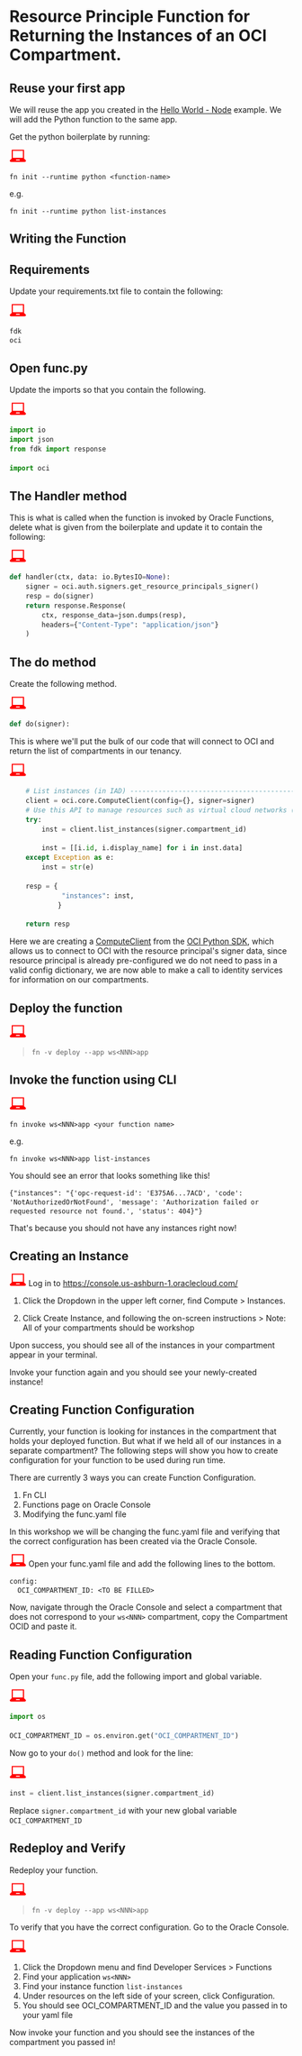 # Resource Principle Function for Returning the Instances of an OCI Compartment.

## Reuse your first app

We will reuse the app you created in the [Hello World - Node](3-2-NodeHello.md) example. We will add the Python function to the same app.

  Get the python boilerplate by running:

  ![user input icon](images/userinput.png)
  ```
  fn init --runtime python <function-name>
  ```
  e.g.
  ```
  fn init --runtime python list-instances
  ```

Writing the Function
------------------
## Requirements
  Update your requirements.txt file to contain the following:

  ![user input icon](images/userinput.png)
  ```
  fdk
  oci
  ```

## Open func.py
  Update the imports so that you contain the following.

  ![user input icon](images/userinput.png)
  ```python
  import io
  import json
  from fdk import response

  import oci
  ```

## The Handler method
  This is what is called when the function is invoked by Oracle Functions, delete what is given from the boilerplate and update it to contain the following:

  ![user input icon](images/userinput.png)
  ```python
  def handler(ctx, data: io.BytesIO=None):
      signer = oci.auth.signers.get_resource_principals_signer()
      resp = do(signer)
      return response.Response(
          ctx, response_data=json.dumps(resp),
          headers={"Content-Type": "application/json"}
      )
  ```

## The do method
  Create the following method.

  ![user input icon](images/userinput.png)
  ```python
  def do(signer):
  ```
  This is where we'll put the bulk of our code that will connect to OCI and return the list of compartments in our tenancy.

  ![user input icon](images/userinput.png)
  ```python
      # List instances (in IAD) --------------------------------------------------------------------------------
      client = oci.core.ComputeClient(config={}, signer=signer)
      # Use this API to manage resources such as virtual cloud networks (VCNs), compute instances, and block storage volumes.
      try:
          inst = client.list_instances(signer.compartment_id)

          inst = [[i.id, i.display_name] for i in inst.data]
      except Exception as e:
          inst = str(e)

      resp = {
               "instances": inst,
              }

      return resp
  ```
  Here we are creating a [ComputeClient](https://oracle-cloud-infrastructure-python-sdk.readthedocs.io/en/latest/api/core/client/oci.core.ComputeClient.html) from the [OCI Python SDK](https://oracle-cloud-infrastructure-python-sdk.readthedocs.io/en/latest/index.html), which allows us to connect to OCI with the resource principal's signer data, since resource principal is already pre-configured we do not need to pass in a valid config dictionary, we are now able to make a call to identity services for information on our compartments.

## Deploy the function

  ![user input icon](images/userinput.png)
  >```
  >fn -v deploy --app ws<NNN>app
  >```

## Invoke the function using CLI

  ![user input icon](images/userinput.png)
  ```
  fn invoke ws<NNN>app <your function name>
  ```

  e.g.

  ```
  fn invoke ws<NNN>app list-instances
  ```
  You should see an error that looks something like this!
  ```
  {"instances": "{'opc-request-id': 'E375A6...7ACD', 'code': 'NotAuthorizedOrNotFound', 'message': 'Authorization failed or requested resource not found.', 'status': 404}"}
  ```
  That's because you should not have any instances right now!

## Creating an Instance
  ![user input icon](images/userinput.png)
  Log in to https://console.us-ashburn-1.oraclecloud.com/

  1. Click the Dropdown in the upper left corner, find Compute > Instances.

  2. Click Create Instance, and following the on-screen instructions
    > Note: All of your compartments should be workshop

  Upon success, you should see all of the instances in your compartment appear in your terminal.

  Invoke your function again and you should see your newly-created instance!

## Creating Function Configuration
  Currently, your function is looking for instances in the compartment that holds your deployed function. But what if we held all of our instances in a separate compartment? The following steps will show you how to create configuration for your function to be used during run time.

  There are currently 3 ways you can create Function Configuration.
  1. Fn CLI
  2. Functions page on Oracle Console
  3. Modifying the func.yaml file

  In this workshop we will be changing the func.yaml file and verifying that the correct configuration has been created via the Oracle Console.

  ![user input icon](images/userinput.png)
  Open your func.yaml file and add the following lines to the bottom.
  ```
  config:
    OCI_COMPARTMENT_ID: <TO BE FILLED>
  ```
  Now, navigate through the Oracle Console and select a compartment that does not correspond to your `ws<NNN>` compartment, copy the Compartment OCID and paste it.

## Reading Function Configuration
  Open your `func.py` file, add the following import and global variable.

  ![user input icon](images/userinput.png)
  ```python
  import os

  OCI_COMPARTMENT_ID = os.environ.get("OCI_COMPARTMENT_ID")
  ```

  Now go to your `do()` method and look for the line:

  ![user input icon](images/userinput.png)
  ```python
  inst = client.list_instances(signer.compartment_id)
  ```
  Replace `signer.compartment_id` with your new global variable `OCI_COMPARTMENT_ID`

## Redeploy and Verify
  Redeploy your function.

  ![user input icon](images/userinput.png)
  >```
  >fn -v deploy --app ws<NNN>app
  >```

  To verify that you have the correct configuration. Go to the Oracle Console.

  ![user input icon](images/userinput.png)
  1. Click the Dropdown menu and find Developer Services > Functions
  2. Find your application `ws<NNN>`
  3. Find your instance function `list-instances`
  4. Under resources on the left side of your screen, click Configuration.
  5. You should see OCI_COMPARTMENT_ID and the value you passed in to your yaml file

  Now invoke your function and you should see the instances of the compartment you passed in!
